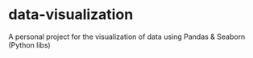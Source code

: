 # data-visualization
A personal project for the visualization of data using Pandas &amp; Seaborn (Python libs)
